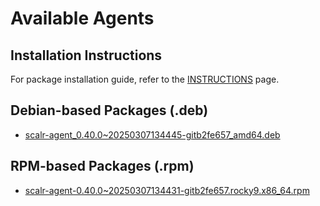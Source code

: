 # Available Agents

## Installation Instructions

For package installation guide, refer to the [INSTRUCTIONS](INSTRUCTIONS.md) page.

## Debian-based Packages (.deb)

- [scalr-agent_0.40.0~20250307134445-gitb2fe657_amd64.deb](https://github.com/Scalr/downloads/raw/main/agents/deb/scalr-agent_0.40.0~20250307134445-gitb2fe657_amd64.deb?download=)

## RPM-based Packages (.rpm)

- [scalr-agent-0.40.0~20250307134431-gitb2fe657.rocky9.x86_64.rpm](https://github.com/Scalr/downloads/raw/main/agents/rpm/scalr-agent-0.40.0~20250307134431-gitb2fe657.rocky9.x86_64.rpm?download=)
